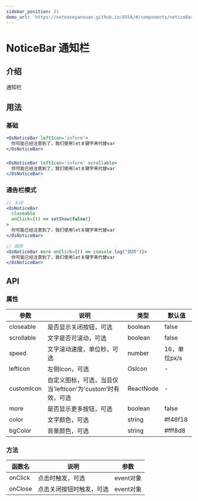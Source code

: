 ```yaml
---
sidebar_position: 21
demo_url: 'https://neteaseyanxuan.github.io/OSSA/#/components/noticeBar/demo/index'
---
```


# NoticeBar 通知栏

## 介绍
通知栏

## 用法
### 基础
```jsx
<OsNoticeBar leftIcon='inform'>
  你可能已经注意到了，我们使用let关键字来代替var
</OsNoticeBar>
```
### 
```jsx
<OsNoticeBar leftIcon='inform' scrollable>
  你可能已经注意到了，我们使用let关键字来代替var
</OsNoticeBar>
```
### 通告栏模式
```jsx
// 关闭
<OsNoticeBar
  closeable
  onClick={() => setShow(false)}
>
  你可能已经注意到了，我们使用let关键字来代替var
</OsNoticeBar>

// 跳转
<OsNoticeBar more onClick={() => console.log("跳转")}>
  你可能已经注意到了，我们使用let关键字来代替var
</OsNoticeBar>
```



## API
### 属性
|参数|说明|类型|默认值|
|------|------|------|------|
|closeable|是否显示关闭按钮，可选|boolean|false|
|scrollable|文字是否可滚动，可选|boolean|false|
|speed|文字滚动速度，单位秒，可选|number|16，单位px/s|
|leftIcon|左侧Icon，可选|OsIcon|-|
|customIcon|自定义图标，可选，当且仅当'leftIcon'为'custom'时有效，可选|ReactNode|-|
|more|是否显示更多按钮，可选|boolean|false|
|color|文字颜色，可选|string|#f48f18|
|bgColor|背景颜色，可选|string|#fff8d8|


### 方法
|函数名|说明|参数|
|------|------|------|
|onClick|点击时触发，可选|event对象|
|onClose|点击关闭按钮时触发，可选|event对象|

